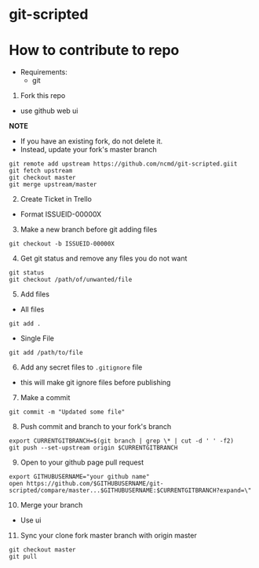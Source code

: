 # git-scripted

# How to contribute to repo
- Requirements:
  - git

1. Fork this repo
- use github web ui

**NOTE**
- If you have an existing fork, do not delete it.
- Instead, update your fork's master branch
```
git remote add upstream https://github.com/ncmd/git-scripted.giit
git fetch upstream
git checkout master
git merge upstream/master
```

2. Create Ticket in Trello
- Format ISSUEID-00000X

3. Make a new branch before git adding files
```
git checkout -b ISSUEID-00000X
```

4. Get git status and remove any files you do not want 
```
git status
git checkout /path/of/unwanted/file
```

5. Add files 
- All files
```
git add .
```
- Single File
```
git add /path/to/file
```

6. Add any secret files to `.gitignore` file
- this will make git ignore files before publishing

7. Make a commit
```
git commit -m "Updated some file"
```

8. Push commit and branch to your fork's branch
```
export CURRENTGITBRANCH=$(git branch | grep \* | cut -d ' ' -f2)
git push --set-upstream origin $CURRENTGITBRANCH
```

9. Open to your github page pull request
```
export GITHUBUSERNAME="your github name"
open https://github.com/$GITHUBUSERNAME/git-scripted/compare/master...$GITHUBUSERNAME:$CURRENTGITBRANCH?expand=\"
```

10. Merge your branch
- Use ui

11. Sync your clone fork master branch with origin master
```
git checkout master
git pull
```